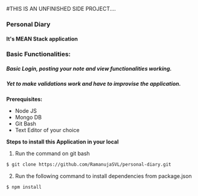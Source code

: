 #THIS IS AN UNFINISHED SIDE PROJECT....

### Personal Diary
#### It's MEAN Stack application
### Basic Functionalities:
##### Basic Login, posting your note and view functionalities working.
##### Yet to make validations work and have to improvise the application.

**Prerequisites:**
* Node JS
* Mongo DB
* Git Bash
* Text Editor of your choice

**Steps to install this Application in your local**
1. Run the command on git bash
  ```sh
  $ git clone https://github.com/RamanujaSVL/personal-diary.git
  ```
2. Run the following command to install dependencies from package.json
  ```sh
  $ npm install
  ```
